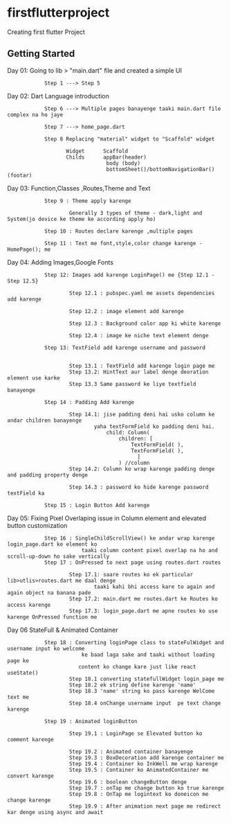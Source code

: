 # firstflutterproject

Creating first flutter Project

## Getting Started

   Day 01: Going to  lib > "main.dart" file and created a simple UI

                Step 1 ---> Step 5

   Day 02: Dart Language introduction
                    
                Step 6 ---> Multiple pages banayenge taaki main.dart file complex na ho jaye
                    
                Step 7 ---> home_page.dart
                
                Step 8 Replacing "material" widget to "Scaffold" widget
   
                       Widget      Scaffold 
                       Childs      appBar(header)
                                    body (body)
                                    bottomSheet()/bottomNavigationBar() (footar)

   Day 03: Function,Classes ,Routes,Theme and Text 
   
                Step 9 : Theme apply karenge 

                        Generally 3 types of theme - dark,light and System(jo device ke theme ke according apply ho)

                Step 10 : Routes declare karenge ,multiple pages 

                Step 11 : Text me font,style,color change karenge - HomePage(); me 


   Day 04: Adding Images,Google Fonts
   
                Step 12: Images add karenge LoginPage() me {Step 12.1 - Step 12.5}
                        
                        Step 12.1 : pubspec.yaml me assets dependencies add karenge

                        Step 12.2 : image element add karenge

                        Step 12.3 : Background color app ki white karenge

                        Step 12.4 : image ke niche text element denge
                        
                Step 13: TextField add karenge username and password


                        Step 13.1 : TextField add karenge login page me
                        Step 13.2: HintText aur label denge deoration element use karke
                        Step 13.3 Same password ke liye textfield banayenge

                Step 14 : Padding Add karenge

                        Step 14.1: jise padding deni hai usko column ke andar children banayenge
                                yaha textFormField ko padding deni hai.
                                    child: Column(
                                        children: [
                                            TextFormField( ),
                                            TextFormField( ),
                                              ]
                                        ) //column
                        Step 14.2: Column ko wrap karenge padding denge and padding property denge

                        Step 14.3 : password ko hide karenge password textField ka

                Step 15 : Login Button Add karenge
   Day 05: Fixing Pixel Overlaping issue in Column element and   elevated button customization
   
                Step 16 : SingleChildScrollView() ke andar wrap karenge login_page.dart ke element ko
                            taaki column content pixel overlap na ho and scroll-up-down ho sake vertically
                Step 17 : OnPressed to next page using routes.dart routes
                
                        Step 17.1: saare routes ko ek particular lib>utlis>routes.dart me daal denge
                                taaki kahi bhi access kare to again and again object na banana pade
                        Step 17.2: main.dart me routes.dart ke Routes ko access karenge
                        Step 17.3: login_page.dart me apne routes ko use karenge OnPressed function me


   Day 06 StateFull & Animated Container
   
                Step 18 : Converting loginPage class to stateFulWidget and username input ko welcome 
                            ke baad laga sake and taaki without loading page ke 
                           content ko change kare just like react useState()
                        Step 18.1 converting statefullWidget login_page me
                        Step 18.2 ek string define karenge 'name'
                        Step 18.3 'name' string ko pass karenge WelCome text me
                        Step 18.4 onChange username input  pe text change karenge 

                Step 19 : Animated loginButton

                        Step 19.1 : LoginPage se Elevated button ko comment karenge

                        Step 19.2 : Animated container banayenge
                        Step 19.3 : BoxDecoration add karenge container me
                        Step 19.4 : Container ko InkWell me wrap karenge
                        Step 19.5 : Container ko AnimatedContainer me convert karenge
                        Step 19.6 : boolean changeButton denge
                        Step 19.7 : onTap me change button ko true karenge
                        Step 19.8 : OnTap me logintext ko doneicon me change karenge
                        Step 19.9 : After animation next page me redirect kar denge using async and await
                                         